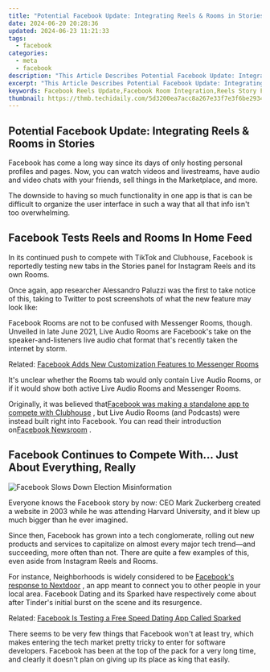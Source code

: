 ```yaml
---
title: "Potential Facebook Update: Integrating Reels & Rooms in Stories"
date: 2024-06-20 20:28:36
updated: 2024-06-23 11:21:33
tags:
  - facebook
categories:
  - meta
  - facebook
description: "This Article Describes Potential Facebook Update: Integrating Reels & Rooms in Stories"
excerpt: "This Article Describes Potential Facebook Update: Integrating Reels & Rooms in Stories"
keywords: Facebook Reels Update,Facebook Room Integration,Reels Story Feature,New Room Content Add,Facebook Video Sharing,Stories with Rooms,Upcoming FB Reels Rooms
thumbnail: https://thmb.techidaily.com/5d3200ea7acc8a267e33f7e3f6be29344352dcba610c7cb281d20c740b294fae.jpg
---
```


## Potential Facebook Update: Integrating Reels & Rooms in Stories

 Facebook has come a long way since its days of only hosting personal profiles and pages. Now, you can watch videos and livestreams, have audio and video chats with your friends, sell things in the Marketplace, and more.

 The downside to having so much functionality in one app is that is can be difficult to organize the user interface in such a way that all that info isn't too overwhelming.

## Facebook Tests Reels and Rooms In Home Feed

 In its continued push to compete with TikTok and Clubhouse, Facebook is reportedly testing new tabs in the Stories panel for Instagram Reels and its own Rooms.

 Once again, app researcher Alessandro Paluzzi was the first to take notice of this, taking to Twitter to post screenshots of what the new feature may look like:

 Facebook Rooms are not to be confused with Messenger Rooms, though. Unveiled in late June 2021, Live Audio Rooms are Facebook's take on the speaker-and-listeners live audio chat format that's recently taken the internet by storm.

 Related: [Facebook Adds New Customization Features to Messenger Rooms](https://www.makeuseof.com/messenger-rooms-new-customization-features/)

 It's unclear whether the Rooms tab would only contain Live Audio Rooms, or if it would show both active Live Audio Rooms and Messenger Rooms.

 Originally, it was believed that[Facebook was making a standalone app to compete with Clubhouse](https://www.makeuseof.com/facebook-making-clubhouse-app/) , but Live Audio Rooms (and Podcasts) were instead built right into Facebook. You can read their introduction on[Facebook Newsroom](https://about.fb.com/news/2021/06/live-audio-rooms-and-podcasts-on-facebook/) .

## Facebook Continues to Compete With… Just About Everything, Really

![Facebook Slows Down Election Misinformation](https://static1.makeuseofimages.com/wordpress/wp-content/uploads/2020/11/facebook-slow-down-election-misinfo.jpg)

 Everyone knows the Facebook story by now: CEO Mark Zuckerberg created a website in 2003 while he was attending Harvard University, and it blew up much bigger than he ever imagined.

 Since then, Facebook has grown into a tech conglomerate, rolling out new products and services to capitalize on almost every major tech trend—and succeeding, more often than not. There are quite a few examples of this, even aside from Instagram Reels and Rooms.

 For instance, Neighborhoods is widely considered to be [Facebook's response to Nextdoor](https://www.makeuseof.com/new-facebook-neighborhoods-feature/) , an app meant to connect you to other people in your local area. Facebook Dating and its Sparked have respectively come about after Tinder's initial burst on the scene and its resurgence.

 Related: [Facebook Is Testing a Free Speed Dating App Called Sparked](https://www.makeuseof.com/sparked-facebook-speed-dating-app/)

 There seems to be very few things that Facebook won't at least try, which makes entering the tech market pretty tricky to enter for software developers. Facebook has been at the top of the pack for a very long time, and clearly it doesn't plan on giving up its place as king that easily.


<ins class="adsbygoogle"
     style="display:block"
     data-ad-format="autorelaxed"
     data-ad-client="ca-pub-7571918770474297"
     data-ad-slot="1223367746"></ins>



<ins class="adsbygoogle"
     style="display:block"
     data-ad-client="ca-pub-7571918770474297"
     data-ad-slot="8358498916"
     data-ad-format="auto"
     data-full-width-responsive="true"></ins>
